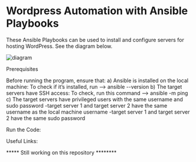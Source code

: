 # Wordpress Automation with Ansible Playbooks

These Ansible Playbooks can be used to install and configure servers for hosting WordPress. See the diagram below.

![diagram](https://github.com/mtahran/AnsibleHW/assets/126840633/86894548-22da-4a39-a4c6-6d4cf719b5c7)

Prerequisites

Before running the program, ensure that:
a) Ansible is installed on the local machine: To check if it’s installed, run --> ansible --version
b) The target servers have SSH access: To check, run this command --> ansible <target server IP> -m ping
c) The target servers have privileged users with the same username and sudo password
-target server 1 and target server 2 have the same username as the local machine username
-target server 1 and target server 2 have the same sudo password

Run the Code:
  
  
Useful Links:
  
  
  ***** Still working on this repository ********

